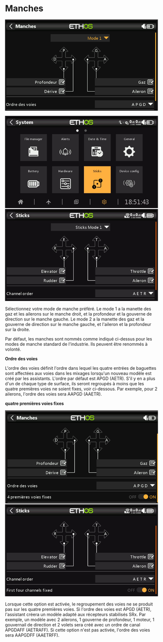 # Manches

![](<../.gitbook/assets/0 (2).png>)

![](<../.gitbook/assets/1 (2).jpeg>)![](<../.gitbook/assets/2 (2).jpeg>)

Sélectionnez votre mode de manche préféré. Le mode 1 a la manette des gaz et les ailerons sur le manche droit, et la profondeur et la gouverne de direction sur le manche gauche. Le mode 2 a la manette des gaz et la gouverne de direction sur le manche gauche, et l'aileron et la profondeur sur la droite.

Par défaut, les manches sont nommés comme indiqué ci-dessus pour les modes de manche standard de l'industrie. Ils peuvent être renommés à volonté.

**Ordre des voies**

L'ordre des voies définit l'ordre dans lequel les quatre entrées de baguettes sont affectées aux voies dans les mixages lorsqu'un nouveau modèle est créé par les assistants. L'ordre par défaut est APGD (AETR). S'il y en a plus d'un de chaque type de surface, ils seront regroupés à moins que les quatre premières voies ne soient fixes, voir ci-dessous. Par exemple, pour 2 ailerons, l'ordre des voies sera AAPGD (AAETR).

**quatre premières voies fixes**

![](../.gitbook/assets/3.png) ![](<../.gitbook/assets/4 (2).jpeg>)

Lorsque cette option est activée, le regroupement des voies ne se produit pas sur les quatre premières voies. Si l'ordre des voies est APGD (AETR), l'assistant créera un modèle adapté aux récepteurs stabilisés SRx. Par exemple, un modèle avec 2 ailerons, 1 gouverne de profondeur, 1 moteur, 1 gouvernail de direction et 2 volets sera créé avec un ordre de canal APGDAFF (AETRAFF). Si cette option n'est pas activée, l'ordre des voies sera AAPGDFF (AAETRFF).
